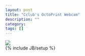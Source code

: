 ```yaml
---
layout: post
title: "Cclub's OctoPrint Webcam"
description: ""
category: 
tags: []
---
```

<div id="webcam_container">
<img id="webcam_image" data-bind="css: { flipH: settings.webcam_flipH(), flipV: settings.webcam_flipV() }" class="" src="http://magpie.dhcp.io:1337/webcam/?action=stream?1434033917766">
</div>
{% include JB/setup %}
